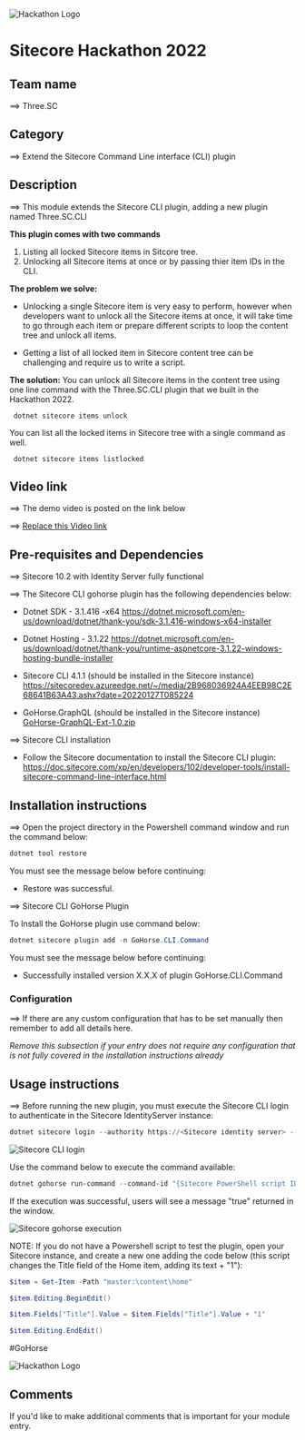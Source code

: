 ![Hackathon Logo](docs/images/hackathon.png?raw=true "Hackathon Logo")
# Sitecore Hackathon 2022  

## Team name
⟹ Three.SC

## Category
⟹ Extend the Sitecore Command Line interface (CLI) plugin

## Description
⟹ This module extends the Sitecore CLI plugin, adding a new plugin named Three.SC.CLI

 **This plugin comes with two commands**
 1. Listing all locked Sitecore items in Sitcore tree.
 2. Unlocking all Sitecore items at once or by passing thier item IDs in the CLI.

**The problem we solve:**
 - Unlocking a single Sitecore item is very easy to perform, however when developers want to unlock all the Sitecore items at once, it will take time to go through each item or prepare different scripts to loop the content tree and unlock all items.

 - Getting a list of all locked item in Sitecore content tree can be challenging and require us to write a script.

 **The solution:**
 You can unlock all Sitecore items in the content tree using one line command with the Three.SC.CLI plugin that we built in the Hackathon 2022.  

     dotnet sitecore items unlock

 You can list all the locked items in Sitecore tree with a single command as well. 

     dotnet sitecore items listlocked


## Video link
⟹ The demo video is posted on the link below

⟹ [Replace this Video link](#video-link)



## Pre-requisites and Dependencies
⟹ Sitecore 10.2 with Identity Server fully functional

⟹ The Sitecore CLI gohorse plugin has the following dependencies below:

- Dotnet SDK - 3.1.416 -x64
https://dotnet.microsoft.com/en-us/download/dotnet/thank-you/sdk-3.1.416-windows-x64-installer

- Dotnet Hosting - 3.1.22
https://dotnet.microsoft.com/en-us/download/dotnet/thank-you/runtime-aspnetcore-3.1.22-windows-hosting-bundle-installer

- Sitecore CLI 4.1.1 (should be installed in the Sitecore instance)
https://sitecoredev.azureedge.net/~/media/2B968036924A4EEB98C2E68641B63A43.ashx?date=20220127T085224

* GoHorse.GraphQL (should be installed in the Sitecore instance)   
[GoHorse-GraphQL-Ext-1.0.zip](/sc-packages/GoHorse-GraphQL-Ext-1.0.zip)

⟹ Sitecore CLI installation
- Follow the Sitecore documentation to install the Sitecore CLI plugin:
https://doc.sitecore.com/xp/en/developers/102/developer-tools/install-sitecore-command-line-interface.html


## Installation instructions
⟹ Open the project directory in the Powershell command window and run the command below:

```powershell
dotnet tool restore
```

You must see the message below before continuing:

* Restore was successful.

⟹ Sitecore CLI GoHorse Plugin

To Install the GoHorse plugin use command below:

```powershell
dotnet sitecore plugin add -n GoHorse.CLI.Command
```

You must see the message below before continuing:

* Successfully installed version X.X.X of plugin GoHorse.CLI.Command

### Configuration
⟹ If there are any custom configuration that has to be set manually then remember to add all details here.

_Remove this subsection if your entry does not require any configuration that is not fully covered in the installation instructions already_

## Usage instructions
⟹ Before running the new plugin, you must execute the Sitecore CLI login to authenticate in the Sitecore IdentityServer instance:

```powershell
dotnet sitecore login --authority https://<Sitecore identity server> --cm http://<Sitecore instance> --allow-write true
```

![Sitecore CLI login](docs/images/sitecore-cli-login.png?raw=true "Sitecore CLI login")

Use the command below to execute the command available:

```powershell
dotnet gohorse run-command --command-id "{Sitecore PowerShell script ID}"
```

If the execution was successful, users will see a message "true" returned in the window.

![Sitecore gohorse execution](docs/images/sitecore-gohorse-execution.png?raw=true "Sitecore gohorse execution")

NOTE:
If you do not have a Powershell script to test the plugin, open your Sitecore instance, and create a new one adding the code below (this script changes the Title field of the Home item, adding its text + "1"):

```powershell
$item = Get-Item -Path "master:\content\home"

$item.Editing.BeginEdit()

$item.Fields["Title"].Value = $item.Fields["Title"].Value + "1"

$item.Editing.EndEdit()
```

#GoHorse

![Hackathon Logo](docs/images/hackathon.png?raw=true "Hackathon Logo")

## Comments
If you'd like to make additional comments that is important for your module entry.
